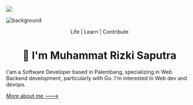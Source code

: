 <img src="https://visitor-badge.laobi.icu/badge?page_id=jwenjian.visitor-badge"/>

![background](https://github.com/user-attachments/assets/d6e00fda-279f-4db3-9eea-1bd727fa7778)

<p align="center">Life | Learn | Contribute<p>
<h1 align="center">👋 I'm Muhammat Rizki Saputra</h1>

I'am a Software Developer based in Palembang, specializing in Web Backend development, particularly with Go.
I'm interested in Web dev and devops.


[More about me --->](https://mrizkisaputra.dev)
